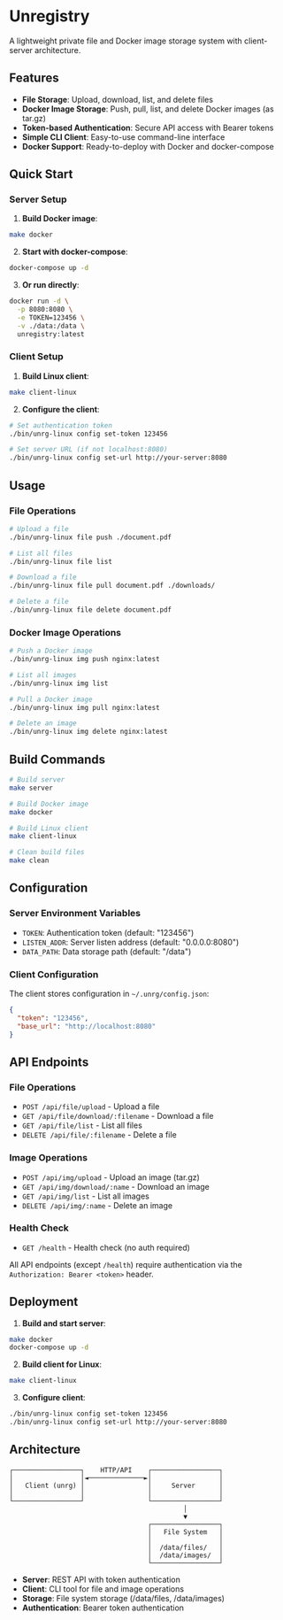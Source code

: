 # Unregistry

A lightweight private file and Docker image storage system with client-server architecture.

## Features

- **File Storage**: Upload, download, list, and delete files
- **Docker Image Storage**: Push, pull, list, and delete Docker images (as tar.gz)
- **Token-based Authentication**: Secure API access with Bearer tokens
- **Simple CLI Client**: Easy-to-use command-line interface
- **Docker Support**: Ready-to-deploy with Docker and docker-compose

## Quick Start

### Server Setup

1. **Build Docker image**:
```bash
make docker
```

2. **Start with docker-compose**:
```bash
docker-compose up -d
```

3. **Or run directly**:
```bash
docker run -d \
  -p 8080:8080 \
  -e TOKEN=123456 \
  -v ./data:/data \
  unregistry:latest
```

### Client Setup

1. **Build Linux client**:
```bash
make client-linux
```

2. **Configure the client**:
```bash
# Set authentication token
./bin/unrg-linux config set-token 123456

# Set server URL (if not localhost:8080)
./bin/unrg-linux config set-url http://your-server:8080
```

## Usage

### File Operations

```bash
# Upload a file
./bin/unrg-linux file push ./document.pdf

# List all files
./bin/unrg-linux file list

# Download a file
./bin/unrg-linux file pull document.pdf ./downloads/

# Delete a file
./bin/unrg-linux file delete document.pdf
```

### Docker Image Operations

```bash
# Push a Docker image
./bin/unrg-linux img push nginx:latest

# List all images
./bin/unrg-linux img list

# Pull a Docker image
./bin/unrg-linux img pull nginx:latest

# Delete an image
./bin/unrg-linux img delete nginx:latest
```

## Build Commands

```bash
# Build server
make server

# Build Docker image
make docker

# Build Linux client
make client-linux

# Clean build files
make clean
```

## Configuration

### Server Environment Variables

- `TOKEN`: Authentication token (default: "123456")
- `LISTEN_ADDR`: Server listen address (default: "0.0.0.0:8080")
- `DATA_PATH`: Data storage path (default: "/data")

### Client Configuration

The client stores configuration in `~/.unrg/config.json`:

```json
{
  "token": "123456",
  "base_url": "http://localhost:8080"
}
```

## API Endpoints

### File Operations
- `POST /api/file/upload` - Upload a file
- `GET /api/file/download/:filename` - Download a file
- `GET /api/file/list` - List all files
- `DELETE /api/file/:filename` - Delete a file

### Image Operations
- `POST /api/img/upload` - Upload an image (tar.gz)
- `GET /api/img/download/:name` - Download an image
- `GET /api/img/list` - List all images
- `DELETE /api/img/:name` - Delete an image

### Health Check
- `GET /health` - Health check (no auth required)

All API endpoints (except `/health`) require authentication via the `Authorization: Bearer <token>` header.

## Deployment

1. **Build and start server**:
```bash
make docker
docker-compose up -d
```

2. **Build client for Linux**:
```bash
make client-linux
```

3. **Configure client**:
```bash
./bin/unrg-linux config set-token 123456
./bin/unrg-linux config set-url http://your-server:8080
```

## Architecture

```
┌─────────────────┐    HTTP/API    ┌─────────────────┐
│                 │◄──────────────►│                 │
│   Client (unrg) │                │     Server      │
│                 │                │                 │
└─────────────────┘                └─────────────────┘
                                            │
                                            ▼
                                   ┌─────────────────┐
                                   │   File System   │
                                   │                 │
                                   │  /data/files/   │
                                   │  /data/images/  │
                                   └─────────────────┘
```

- **Server**: REST API with token authentication
- **Client**: CLI tool for file and image operations  
- **Storage**: File system storage (/data/files, /data/images)
- **Authentication**: Bearer token authentication